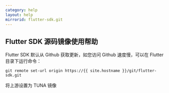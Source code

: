 ```yaml
---
category: help
layout: help
mirrorid: flutter-sdk.git
---
```


## Flutter SDK 源码镜像使用帮助

Flutter SDK 默认从 Github 获取更新，如您访问 Github 速度慢，可以在 Flutter 目录下运行命令：

```
git remote set-url origin https://{{ site.hostname }}/git/flutter-sdk.git
```

将上游设置为 TUNA 镜像
